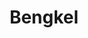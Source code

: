 ---
id: 72
title : Bengkel
linkurl: https://drive.google.com/drive/folders/1HFZsCcxnw6tYPEbJ89hXaSHO6vsQld4f?usp=sharing
fitur: aspekpajak
category: aspekpajak
createdTime : 31/07/2019
modifiedTime : 06/01/2020
topik: Versi Lengkap
img: spring.png
---